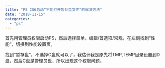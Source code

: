 ```yaml
---
title: "PS CS6启动“不能打开暂存盘文件”的解决方法"
date: "2018-11-15"
categories: 
  - "ps"
---
```


首先用管理员权限启动PS，然后选择菜单，编辑/首选项/常规，在左侧找到“性能”，切换到性能设置页，

找到“暂存盘”，不选择C盘就可以了，我估计我是原先将TMP,TEMP目录设置到D盘，然后C盘是管理员盘，所以出现这个权限问题。
